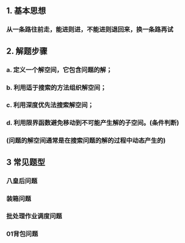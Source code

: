 ## 1. 基本思想
### 从一条路往前走，能进则进，不能进则退回来，换一条路再试

## 2. 解题步骤
### a. 定义一个解空间，它包含问题的解；
### b. 利用适于搜索的方法组织解空间；
### c. 利用深度优先法搜索解空间；
### d. 利用限界函数避免移动到不可能产生解的子空间。(条件判断)
### (问题的解空间通常是在搜索问题的解的过程中动态产生的)

## 3 常见题型
### 八皇后问题
### 装箱问题
### 批处理作业调度问题
### 01背包问题

